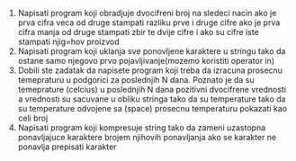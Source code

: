 1. Napisati program koji obradjuje dvocifreni broj na sledeci nacin ako je prva cifra veca od druge stampati razliku prve i druge cifre ako je prva cifra manja od druge stampati zbir te dvije cifre i ako su cifre iste stampati njig=hov proizvod
2. Napisati program koji uklanja sve ponovljene karaktere u stringu tako da ostane samo njegovo prvo pojavljivanje(mozemo koristiti operator in)
3. Dobili ste zadatak da napisete program koji treba da izracuna prosecnu temepraturu u podgorici za poslednjih N dana. Poznato je da su temeprature (celcius) u poslednjih N dana pozitivni dvocifrene vrednosti a vrednosti su sacuvane u obliku stringa tako da su temperature tako da su temperature odvojene sa (space) prosecnu temperaturu pokazati kao celi broj
4. Napisati program koji kompresuje string tako da zameni uzastopna ponavljajuce karaktere brojem njihovih ponavljanja ako se karakter ne ponavlja prepisati karakter
